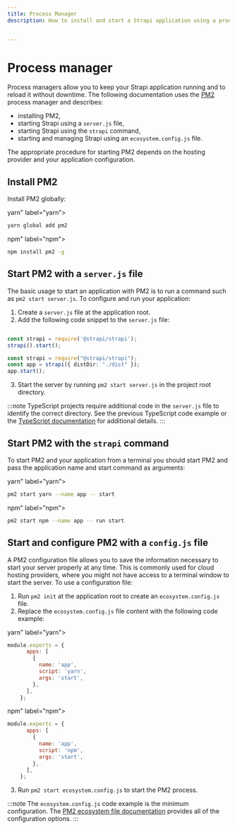 ```yaml
---
title: Process Manager
description: How to install and start a Strapi application using a process manager.


---
```


# Process manager

Process managers allow you to keep your Strapi application running and to reload it without downtime. The following documentation uses the [PM2](https://pm2.keymetrics.io/) process manager and describes:

- installing PM2,
- starting Strapi using a `server.js` file,
- starting Strapi using the `strapi` command,
- starting and managing Strapi using an `ecosystem.config.js` file.

The appropriate procedure for starting PM2 depends on the hosting provider and your application configuration.

## Install PM2

Install PM2 globally:



yarn" label="yarn">

```bash
yarn global add pm2
```



npm" label="npm">

```bash
npm install pm2 -g
```





## Start PM2 with a `server.js` file

The basic usage to start an application with PM2 is to run a command such as `pm2 start server.js`. To configure and run your application:

1. Create a `server.js` file at the application root.
2. Add the following code snippet to the `server.js` file:





```js title="path: ./server.js"

const strapi = require('@strapi/strapi');
strapi().start();
```





```ts title="path: ./server.js"
const strapi = require("@strapi/strapi");
const app = strapi({ distDir: "./dist" });
app.start();
```





3. Start the server by running `pm2 start server.js` in the project root directory.

:::note
TypeScript projects require additional code in the `server.js` file to identify the correct directory. See the previous TypeScript code example or the [TypeScript documentation](/dev-docs/typescript#start-strapi-programmatically) for additional details.
:::

## Start PM2 with the `strapi` command

To start PM2 and your application from a terminal you should start PM2 and pass the application name and start command as arguments:



yarn" label="yarn">

```bash
pm2 start yarn --name app -- start

```



npm" label="npm">

```bash
pm2 start npm --name app -- run start

```





## Start and configure PM2 with a `config.js` file

A PM2 configuration file allows you to save the information necessary to start your server properly at any time. This is commonly used for cloud hosting providers, where you might not have access to a terminal window to start the server. To use a configuration file:

1. Run `pm2 init` at the application root to create an `ecosystem.config.js` file.
2. Replace the `ecosystem.config.js` file content with the following code example:



yarn" label="yarn">

```js title="path: ./ecosystem.config.js"
module.exports = {
      apps: [
        {
          name: 'app',
          script: 'yarn',
          args: 'start',
        },
      ],
    };
```



npm" label="npm">

```js title="path: ./ecosystem.config.js"
module.exports = {
      apps: [
        {
          name: 'app',
          script: 'npm',
          args: 'start',
        },
      ],
    };
```





3. Run `pm2 start ecosystem.config.js` to start the PM2 process.

:::note
The `ecosystem.config.js` code example is the minimum configuration. The [PM2 ecosystem file documentation](https://pm2.keymetrics.io/docs/usage/application-declaration/) provides all of the configuration options.
:::
